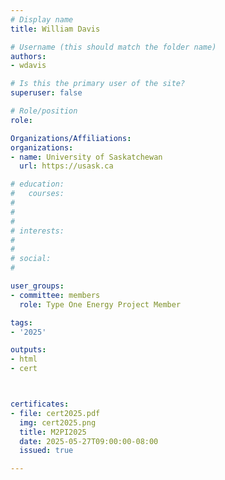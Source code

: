 ```yaml
---
# Display name
title: William Davis

# Username (this should match the folder name)
authors:
- wdavis

# Is this the primary user of the site?
superuser: false

# Role/position
role: 

Organizations/Affiliations:
organizations:
- name: University of Saskatchewan
  url: https://usask.ca

# education:
#   courses:
#   
# 
# 
# interests:
#   
# 
# social:
#    

user_groups:
- committee: members
  role: Type One Energy Project Member

tags:
- '2025'

outputs:
- html
- cert



certificates:
- file: cert2025.pdf
  img: cert2025.png
  title: M2PI2025
  date: 2025-05-27T09:00:00-08:00
  issued: true

---
```


